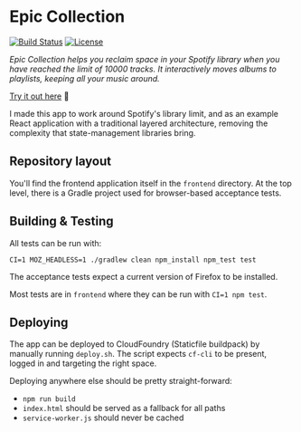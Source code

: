 # Epic Collection
[![Build Status](https://travis-ci.org/andreasf/epic-collection.svg?branch=master)](https://travis-ci.org/andreasf/epic-collection)
[![License](https://img.shields.io/badge/License-Apache%202.0-blue.svg)](https://github.com/andreasf/epic-collection/blob/master/LICENSE)

*Epic Collection helps you reclaim space in your Spotify library when you have
reached the limit of 10000 tracks. It interactively moves albums to playlists,
keeping all your music around.*

[Try it out here](https://epic-collection.cfapps.io) 👀

I made this app to work around Spotify's library limit, and as an example React application
with a traditional layered architecture, removing the complexity that state-management libraries bring.


## Repository layout

You'll find the frontend application itself in the `frontend` directory. At the
top level, there is a Gradle project used for browser-based acceptance tests.


## Building & Testing

All tests can be run with:

```
CI=1 MOZ_HEADLESS=1 ./gradlew clean npm_install npm_test test
```

The acceptance tests expect a current version of Firefox to be installed.

Most tests are in `frontend` where they can be run with `CI=1 npm test`.


## Deploying

The app can be deployed to CloudFoundry (Staticfile buildpack) by manually running `deploy.sh`.
The script expects `cf-cli` to be present, logged in and targeting the right space.

Deploying anywhere else should be pretty straight-forward:
* `npm run build`
* `index.html` should be served as a fallback for all paths
* `service-worker.js` should never be cached
